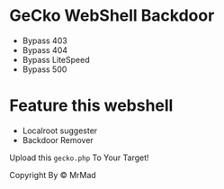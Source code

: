 # GeCko WebShell Backdoor

* Bypass 403
* Bypass 404
* Bypass LiteSpeed
* Bypass 500

# Feature this webshell
* Localroot suggester
* Backdoor Remover

Upload this `gecko.php` To Your Target!

Copyright By &copy; MrMad
